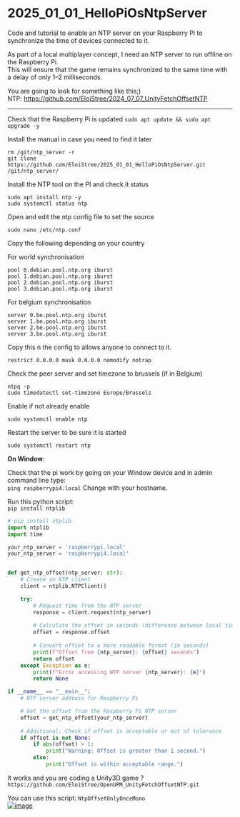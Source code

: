 
# 2025_01_01_HelloPiOsNtpServer  
Code and tutorial to enable an NTP server on your Raspberry Pi to synchronize the time of devices connected to it.

As part of a local multiplayer concept, I need an NTP server to run offline on the Raspberry Pi.  
This will ensure that the game remains synchronized to the same time with a delay of only 1–2 milliseconds.  

You are going to look for something like this;)  
NTP: https://github.com/EloiStree/2024_07_07_UnityFetchOffsetNTP  


-------------


Check that the Raspberry Pi is updated
```sudo apt update && sudo apt upgrade -y```

Install the manual in case you need to find it later
```
rm /git/ntp_server -r
git clone https://github.com/EloiStree/2025_01_01_HelloPiOsNtpServer.git /git/ntp_server/
```

Install the NTP tool on the PI and check it status
```
sudo apt install ntp -y
sudo systemctl status ntp
```
Open and edit the ntp config file to set the source
```
sudo nano /etc/ntp.conf
```

Copy the following depending on your country  
  
For world synchronisation  
```
pool 0.debian.pool.ntp.org iburst
pool 1.debian.pool.ntp.org iburst
pool 2.debian.pool.ntp.org iburst
pool 3.debian.pool.ntp.org iburst
```
  
For belgium synchronisation  
```
server 0.be.pool.ntp.org iburst
server 1.be.pool.ntp.org iburst
server 2.be.pool.ntp.org iburst
server 3.be.pool.ntp.org iburst
```


Copy this n the config to allows anyone to connect to it.  
```
restrict 0.0.0.0 mask 0.0.0.0 nomodify notrap
```

Check the peer server and set timezone to brussels (if in Belgium)
```
ntpq -p
sudo timedatectl set-timezone Europe/Brussels
```

Enable if not already enable
```
sudo systemctl enable ntp
```

Restart the server to be sure it is started
```
sudo systemctl restart ntp
```



**On Window**:

Check that the pi work by going on your Window device and in admin command line type:  
`ping raspberrypi4.local` Change with your hostname. 


Run this python script:  
```pip install ntplib```
  
``` py
# pip install ntplib
import ntplib
import time

your_ntp_server = 'raspberrypi.local'
your_ntp_server = 'raspberrypi4.local'


def get_ntp_offset(ntp_server: str):
    # Create an NTP client
    client = ntplib.NTPClient()

    try:
        # Request time from the NTP server
        response = client.request(ntp_server)
        
        # Calculate the offset in seconds (difference between local time and server time)
        offset = response.offset
        
        # Convert offset to a more readable format (in seconds)
        print(f"Offset from {ntp_server}: {offset} seconds")
        return offset
    except Exception as e:
        print(f"Error accessing NTP server {ntp_server}: {e}")
        return None

if __name__ == "__main__":
    # NTP server address for Raspberry Pi

    # Get the offset from the Raspberry Pi NTP server
    offset = get_ntp_offset(your_ntp_server)
    
    # Additional: Check if offset is acceptable or out of tolerance
    if offset is not None:
        if abs(offset) > 1:
            print("Warning: Offset is greater than 1 second.")
        else:
            print("Offset is within acceptable range.")
```

It works and you are coding a Unity3D game ?   
`https://github.com/EloiStree/OpenUPM_UnityFetchOffsetNTP.git`   

You can use this script: `NtpOffsetOnlyOnceMono`  
[![image](https://github.com/user-attachments/assets/2afa1c19-00d5-40ef-a96f-a0f52d489580)](https://github.com/EloiStree/OpenUPM_UnityFetchOffsetNTP.git)  





